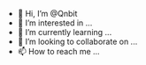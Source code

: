 - 👋 Hi, I’m @Qnbit
- 👀 I’m interested in ...
- 🌱 I’m currently learning ...
- 💞️ I’m looking to collaborate on ...
- 📫 How to reach me ...

<!---
Qnbit/Qnbit is a ✨ special ✨ repository because its `README.md` (this file) appears on your GitHub profile.
You can click the Preview link to take a look at your changes.
--->
